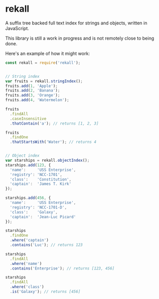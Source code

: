 # rekall
A suffix tree backed full text index for strings and objects, written in JavaScript.

This library is still a work in progress and is not remotely close to being done.

Here's an example of how it might work:
```javascript
const rekall = require('rekall');


// String index
var fruits = rekall.stringIndex();
fruits.add(1, 'Apple');
fruits.add(2, 'Banana');
fruits.add(3, 'Orange');
fruits.add(4, 'Watermelon');

fruits
  .findAll
  .caseInsensitive
  .thatContain('a'); // returns [1, 2, 3]

fruits
  .findOne
  .thatStartsWith('Water'); // returns 4


// Object index
var starships = rekall.objectIndex();
starships.add(123, {
  'name':     'USS Enterprise',
  'registry': 'NCC-1701',
  'class':    'Constitution',
  'captain':  'James T. Kirk'
});

starships.add(456, {
  'name':     'USS Enterprise',
  'registry': 'NCC-1701-D',
  'class':    'Galaxy',
  'captain':  'Jean-Luc Picard'
});

starships
  .findOne
  .where('captain')
  .contains('Luc'); // returns 123

starships
  .findAll
  .where('name')
  .contains('Enterprise'); // returns [123, 456]

starships
  .findAll
  .where('class')
  .is('Galaxy'); // returns [456]

```
